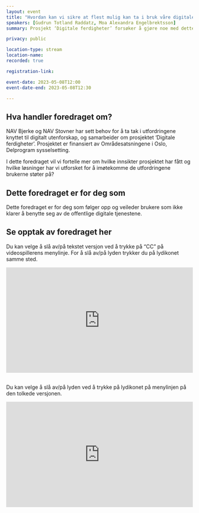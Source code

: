 ```yaml
---
layout: event
title: "Hvordan kan vi sikre at flest mulig kan ta i bruk våre digitale tjenester?"
speakers: [Gudrun Totland Raddatz, Moa Alexandra Engelbrektsson]
summary: Prosjekt ‘Digitale ferdigheter’ forsøker å gjøre noe med dette

privacy: public

location-type: stream
location-name: 
recorded: true

registration-link: 

event-date: 2023-05-08T12:00
event-date-end: 2023-05-08T12:30

---
```

## Hva handler foredraget om?
NAV Bjerke og NAV Stovner har sett behov for å ta tak i utfordringene knyttet til digitalt utenforskap, og samarbeider om prosjektet ‘Digitale ferdigheter’. Prosjektet er finansiert av Områdesatsningene i Oslo, Delprogram sysselsetting.

I dette foredraget vil vi fortelle mer om hvilke innsikter prosjektet har fått og hvilke løsninger har vi utforsket for å imøtekomme de utfordringene brukerne støter på?

## Dette foredraget er for deg som
Dette foredraget er for deg som følger opp og veileder brukere som ikke klarer å benytte seg av de offentlige digitale tjenestene.

## Se opptak av foredraget her

Du kan velge å slå av/på tekstet versjon ved å trykke på “CC” på videospillerens menylinje. For å slå av/på lyden trykker du på lydikonet samme sted.

<div style="padding:56.25% 0 0 0;position:relative;"><iframe src="https://player.vimeo.com/video/831463373?h=33b543803f&amp;badge=0&amp;autopause=0&amp;player_id=0&amp;app_id=58479" frameborder="0" allow="autoplay; fullscreen; picture-in-picture" allowfullscreen style="position:absolute;top:0;left:0;width:100%;height:100%;" title="Hvordan kan vi sikre at flest mulig kan ta i bruk v&amp;aring;re digitale tjenester? med Gudrun T. Raddatz og Moa A. Engelbrektsson"></iframe></div><script src="https://player.vimeo.com/api/player.js"></script>

<br/>

Du kan velge å slå av/på lyden ved å trykke på lydikonet på menylinjen på den tolkede versjonen.

<div style="padding:56.25% 0 0 0;position:relative;"><iframe src="https://player.vimeo.com/video/831914474?h=13c18ca7df&amp;badge=0&amp;autopause=0&amp;player_id=0&amp;app_id=58479" frameborder="0" allow="autoplay; fullscreen; picture-in-picture" allowfullscreen style="position:absolute;top:0;left:0;width:100%;height:100%;" title="Hvordan kan vi sikre at flest mulig kan ta i bruk v&amp;aring;re digitale tjenester? med Gudrun Raddatz og Moa Engelbrektsson - tolket"></iframe></div><script src="https://player.vimeo.com/api/player.js"></script>
